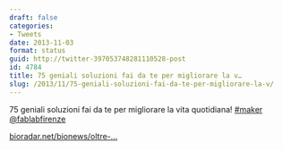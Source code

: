 ```yaml
---
draft: false
categories:
- Tweets
date: 2013-11-03
format: status
guid: http://twitter-397053748281110528-post
id: 4784
title: 75 geniali soluzioni fai da te per migliorare la v…
slug: /2013/11/75-geniali-soluzioni-fai-da-te-per-migliorare-la-v/
---
```


75 geniali soluzioni fai da te per migliorare la vita quotidiana! [#maker](http://twitter.com/search?q=%23maker) [@fablabfirenze](http://twitter.com/fablabfirenze)
  
[bioradar.net/bionews/oltre-…](http://www.bioradar.net/bionews/oltre-75-soluzioni-fai-da-te-che-renderanno-la-tua-vita-migliore/)